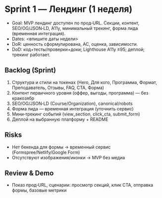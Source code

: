 ﻿# Sprint 1 — Лендинг (1 неделя)

- Goal: MVP лендинг доступен по прод‑URL. Секции, контент, SEO/OG/JSON‑LD, A11y, минимальный трекинг, форма лида (временная интеграция).
- Dates: <впишите даты недели>
- DoR: ценность сформулирована, AC, оценка, зависимости.
- DoD: код+тесты/проверки+доки; Lighthouse A11y ≥95; деплой; трекинг работает.

## Backlog (Sprint)
1) Структура и стили на токенах (Hero, Для кого, Программа, Формат, Преподаватель, Отзывы, FAQ, CTA, Форма)
2) Контент первичного уровня (оффер, выгоды, программа) — без кракозябр
3) SEO/OG/JSON‑LD (Course/Organization), canonical/robots
4) Форма лида — временная интеграция (уточнить сервис)
5) Мини‑трекинг событий (view_section, click_cta, submit_form)
6) Деплой на выбранную платформу + README

## Risks
- Нет бекенда для формы → временный сервис (Formspree/Netlify/Google Form)
- Отсутствуют изображения/иконки → MVP без медиа

## Review & Demo
- Показ прод‑URL, сценарии: просмотр секций, клик CTA, отправка формы, базовые метрики
